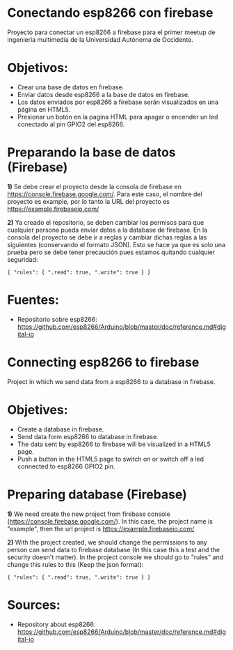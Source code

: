 Conectando esp8266 con firebase
================
Proyecto para conectar un esp8266 a firebase para el primer meetup de ingeniería multimedia de la Universidad Autónoma de Occidente.

# Objetivos:

* Crear una base de datos en firebase.
* Enviar datos desde esp8266 a la base de datos en firebase. 
* Los datos enviados por esp8266 a firebase serán visualizados en una página en HTML5.
* Presionar un botón en la pagina HTML para apagar o encender un led conectado al pin GPIO2 del esp8266. 

# Preparando la base de datos (Firebase)

**1)** Se debe crear el proyecto desde la consola de firebase en https://console.firebase.google.com/. Para este caso, el nombre del proyecto es example, por lo tanto la URL del proyecto es https://example.firebaseio.com/

**2)** Ya creado el repositorio, se deben cambiar los permisos para que cualquier persona pueda enviar datos a la database de firebase. En la consola del proyecto se debe ir a reglas y cambiar dichas reglas a las siguientes (conservando el formato JSON). Esto se hace ya que es solo una prueba pero se debe tener precaución pues estamos quitando cualquier seguridad:

`{
  "rules": {
    ".read": true,
    ".write": true
  }
}`

# Fuentes:

* Repositorio sobre esp8266: https://github.com/esp8266/Arduino/blob/master/doc/reference.md#digital-io

Connecting esp8266 to firebase
================
Project in which we send data from a esp8266 to a database in firebase.

# Objetives:

* Create a database in firebase.
* Send data form esp8266 to database in firebase.
* The data sent by esp8266 to firebase will be visualized in a HTML5 page.
* Push a button in the HTML5 page to switch on or switch off a led connected to esp8266 GPIO2 pin.

# Preparing database (Firebase)

**1)** We need create the new project from firebase console (https://console.firebase.google.com/). In this case, the project name is "example", then the url project is https://example.firebaseio.com/

**2)** With the project created,  we should change the permissions to any person can send data to firebase database (In this case this a test and the security doesn't matter). In the project console we should go to "rules" and change this rules to this (Keep the json format):

`{
  "rules": {
    ".read": true,
    ".write": true
  }
}`

# Sources:

* Repository about esp8266: https://github.com/esp8266/Arduino/blob/master/doc/reference.md#digital-io